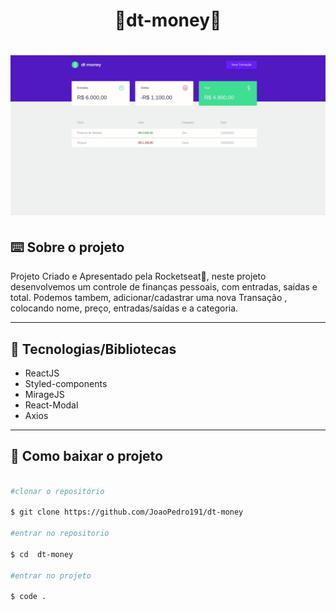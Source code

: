 <h1 align="center">💸dt-money💸<h1>

  <div align= "center">
  <img src= "./public/dt-money.gif">
  </div>

## ⌨️ Sobre o projeto

Projeto Criado e Apresentado pela Rocketseat💜, neste projeto desenvolvemos um controle de finanças pessoais, com entradas, saídas e total. Podemos tambem, adicionar/cadastrar uma nova Transação , colocando nome, preço, entradas/saídas e a categoria.

---

## 🚀 Tecnologias/Bibliotecas

- ReactJS
- Styled-components
- MirageJS
- React-Modal
- Axios

---

## 📁 Como baixar o projeto

```bash

#clonar o repositório

$ git clone https://github.com/JoaoPedro191/dt-money

#entrar no repositorio

$ cd  dt-money

#entrar no projeto

$ code .

```
